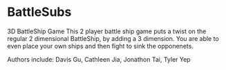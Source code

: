# BattleSubs
3D BattleShip Game
This 2 player battle ship game puts a twist on the regular 2 dimensional BattleShip, by adding a 3 dimension. You are able to even place your own ships and then fight to sink the opponenets.

Authors include: Davis Gu, Cathleen Jia, Jonathon Tai, Tyler Yep
